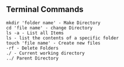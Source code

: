 **Terminal Commands**
---
    mkdir 'folder name' - Make Directory
    cd 'file name' - change Directory
    ls -a - List all Items
    ls - list the contents of a specific folder
    touch 'file name' - Create new files
    -rf - Delete Folders
    ./ - Current working directory
    ../ Parent Directory


